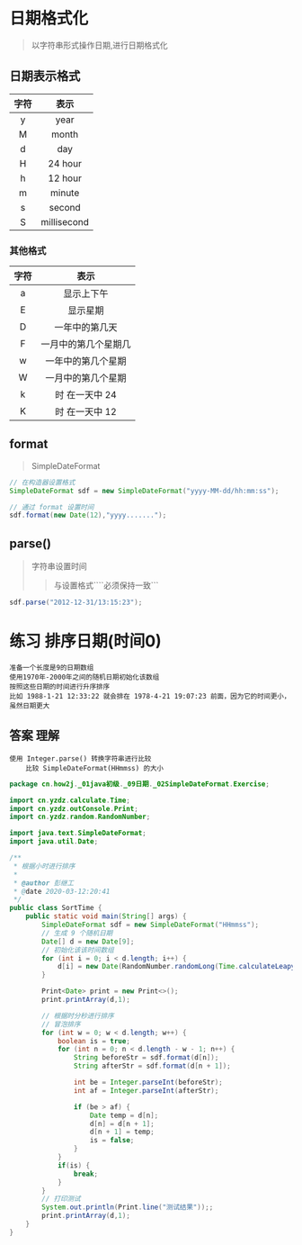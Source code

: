 # 日期格式化
> 以字符串形式操作日期,进行日期格式化

## 日期表示格式

| 字符 | 表示 |
|:---:|:----:|
| y | year |
| M | month |
| d | day |
| H | 24 hour |
| h | 12 hour |
| m | minute |
| s | second |
| S | millisecond |

### 其他格式

| 字符 | 表示 |
|:---:|:---:|
| a | 显示上下午 |
| E | 显示星期 |
| D | 一年中的第几天 |
| F | 一月中的第几个星期几 |
| w | 一年中的第几个星期 |
| W | 一月中的第几个星期 |
| k | 时 在一天中 24 |
| K | 时 在一天中 12 |

## format
> SimpleDateFormat

```java
// 在构造器设置格式
SimpleDateFormat sdf = new SimpleDateFormat("yyyy-MM-dd/hh:mm:ss");

// 通过 format 设置时间
sdf.format(new Date(12),"yyyy.......");
```

## parse()
> 字符串设置时间
>> 与设置格式````必须保持一致```

```java
sdf.parse("2012-12-31/13:15:23");
```

# 练习 排序日期(时间0)

```text
准备一个长度是9的日期数组
使用1970年-2000年之间的随机日期初始化该数组
按照这些日期的时间进行升序排序
比如 1988-1-21 12:33:22 就会排在 1978-4-21 19:07:23 前面，因为它的时间更小，虽然日期更大
```

## 答案 理解

```text
使用 Integer.parse() 转换字符串进行比较
    比较 SimpleDateFormat(HHmmss) 的大小
```

```java
package cn.how2j._01java初级._09日期._02SimpleDateFormat.Exercise;

import cn.yzdz.calculate.Time;
import cn.yzdz.outConsole.Print;
import cn.yzdz.random.RandomNumber;

import java.text.SimpleDateFormat;
import java.util.Date;

/**
 * 根据小时进行排序
 *
 * @author 彭继工
 * @date 2020-03-12:20:41
 */
public class SortTime {
    public static void main(String[] args) {
        SimpleDateFormat sdf = new SimpleDateFormat("HHmmss");
        // 生成 9 个随机日期
        Date[] d = new Date[9];
        // 初始化该该时间数组
        for (int i = 0; i < d.length; i++) {
            d[i] = new Date(RandomNumber.randomLong(Time.calculateLeapyear(1940),Time.calculateLeapyear(2000) + Time.calculateLeapyear(1971),true));
        }

        Print<Date> print = new Print<>();
        print.printArray(d,1);

        // 根据时分秒进行排序
        // 冒泡排序
        for (int w = 0; w < d.length; w++) {
            boolean is = true;
            for (int n = 0; n < d.length - w - 1; n++) {
                String beforeStr = sdf.format(d[n]);
                String afterStr = sdf.format(d[n + 1]);

                int be = Integer.parseInt(beforeStr);
                int af = Integer.parseInt(afterStr);

                if (be > af) {
                    Date temp = d[n];
                    d[n] = d[n + 1];
                    d[n + 1] = temp;
                    is = false;
                }
            }
            if(is) {
                break;
            }
        }
        // 打印测试
        System.out.println(Print.line("测试结果"));;
        print.printArray(d,1);
    }
}
```